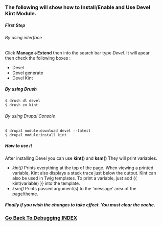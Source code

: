 ### The following will show how to Install/Enable and Use Devel Kint Module.



##### First Step

###### By using interface
Click **Manage->Extend** then into the search bar type _Devel_. 
It will apear then check the following boxes :
 - Devel
 - Devel generate
 - Devel Kint

##### By using Drush
```{r, engine='bash', count_lines}
$ drush dl devel
$ drush en kint
```
###### By using Drupal Console
```{r, engine='bash', count_lines}
$ drupal module:download devel --latest
$ drupal module:install kint
```
 
##### How to use it
After installing Devel you can use **kint()** and **ksm()** They will print variables.
 - _kint()_ Prints everything at the top of the page. When viewing a printed variable, Kint also displays a stack trace just below the output. Kint can also be used in Twig templates. To print a variable, just add {{ kint(variable) }} into the template.
 - _ksm()_ Prints passed argument(s) to the 'message' area of the page/theme.

##### Finally if you wish the changes to take effect. You must clear the cache.

### [Go Back To Debugging INDEX](https://github.com/ovanesb/drupal/tree/master/Drupal8/Debugging)
